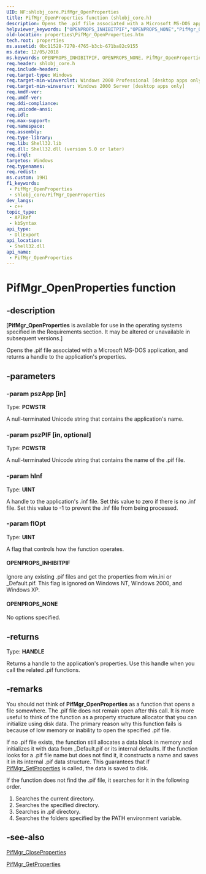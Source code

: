 ```yaml
---
UID: NF:shlobj_core.PifMgr_OpenProperties
title: PifMgr_OpenProperties function (shlobj_core.h)
description: Opens the .pif file associated with a Microsoft MS-DOS application, and returns a handle to the application's properties.
helpviewer_keywords: ["OPENPROPS_INHIBITPIF","OPENPROPS_NONE","PifMgr_OpenProperties","PifMgr_OpenProperties function [Windows Properties]","_win32_PifMgr_OpenProperties","properties.PifMgr_OpenProperties","shell.PifMgr_OpenProperties","shlobj_core/PifMgr_OpenProperties"]
old-location: properties\PifMgr_OpenProperties.htm
tech.root: properties
ms.assetid: 0bc11528-7278-4765-b3cb-671ba82c9155
ms.date: 12/05/2018
ms.keywords: OPENPROPS_INHIBITPIF, OPENPROPS_NONE, PifMgr_OpenProperties, PifMgr_OpenProperties function [Windows Properties], _win32_PifMgr_OpenProperties, properties.PifMgr_OpenProperties, shell.PifMgr_OpenProperties, shlobj_core/PifMgr_OpenProperties
req.header: shlobj_core.h
req.include-header: 
req.target-type: Windows
req.target-min-winverclnt: Windows 2000 Professional [desktop apps only]
req.target-min-winversvr: Windows 2000 Server [desktop apps only]
req.kmdf-ver: 
req.umdf-ver: 
req.ddi-compliance: 
req.unicode-ansi: 
req.idl: 
req.max-support: 
req.namespace: 
req.assembly: 
req.type-library: 
req.lib: Shell32.lib
req.dll: Shell32.dll (version 5.0 or later)
req.irql: 
targetos: Windows
req.typenames: 
req.redist: 
ms.custom: 19H1
f1_keywords:
 - PifMgr_OpenProperties
 - shlobj_core/PifMgr_OpenProperties
dev_langs:
 - c++
topic_type:
 - APIRef
 - kbSyntax
api_type:
 - DllExport
api_location:
 - Shell32.dll
api_name:
 - PifMgr_OpenProperties
---
```


# PifMgr_OpenProperties function


## -description

<p class="CCE_Message">[<b>PifMgr_OpenProperties</b> is available for use in the operating systems specified in the Requirements section. It may be altered or unavailable in subsequent versions.]

Opens the .pif file associated with a Microsoft MS-DOS application, and returns a handle to the application's properties.

## -parameters

### -param pszApp [in]

Type: <b>PCWSTR</b>

A null-terminated Unicode string that contains the application's name.

### -param pszPIF [in, optional]

Type: <b>PCWSTR</b>

A null-terminated Unicode string that contains the name of the .pif file.

### -param hInf

Type: <b>UINT</b>

A handle to the application's .inf file. Set this value to zero if there is no .inf file. Set this value to -1 to prevent the .inf file from being processed.

### -param flOpt

Type: <b>UINT</b>

A flag that controls how the function operates.



#### OPENPROPS_INHIBITPIF

Ignore any existing .pif files and get the properties from win.ini or _Default.pif. This flag is ignored on Windows NT, Windows 2000, and Windows XP.
					



#### OPENPROPS_NONE

No options specified.

## -returns

Type: <b>HANDLE</b>

Returns a handle to the application's properties. Use this handle when you call the related .pif functions.

## -remarks

You should not think of <b>PifMgr_OpenProperties</b> as a function that opens a file somewhere. The .pif file does not remain open after this call. It is more useful to think of the function as a property structure allocator that you can initialize using disk data. 
The primary reason why this function fails is because of low memory or inability to open the specified .pif file.

If no .pif file exists, the function still allocates a data block in memory and initializes it with data from _Default.pif or its internal defaults.  If the function looks for a .pif file name but does not find it, it constructs a name and saves it in its internal .pif data structure. This guarantees that if <a href="/windows/desktop/api/shlobj_core/nf-shlobj_core-pifmgr_setproperties">PifMgr_SetProperties</a> is called, the data is saved to disk.

If the function does not find the .pif file, it searches for it in the following order. 

				

<ol>
<li>Searches the current directory.</li>
<li>Searches the specified directory.</li>
<li>Searches in .pif directory.</li>
<li>Searches the folders specified by the PATH environment variable.</li>
</ol>

## -see-also

<a href="/windows/desktop/api/shlobj_core/nf-shlobj_core-pifmgr_closeproperties">PifMgr_CloseProperties</a>



<a href="/windows/desktop/api/shlobj_core/nf-shlobj_core-pifmgr_getproperties">PifMgr_GetProperties</a>